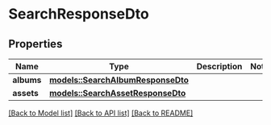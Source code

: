 # SearchResponseDto

## Properties

Name | Type | Description | Notes
------------ | ------------- | ------------- | -------------
**albums** | [**models::SearchAlbumResponseDto**](SearchAlbumResponseDto.md) |  | 
**assets** | [**models::SearchAssetResponseDto**](SearchAssetResponseDto.md) |  | 

[[Back to Model list]](../README.md#documentation-for-models) [[Back to API list]](../README.md#documentation-for-api-endpoints) [[Back to README]](../README.md)


